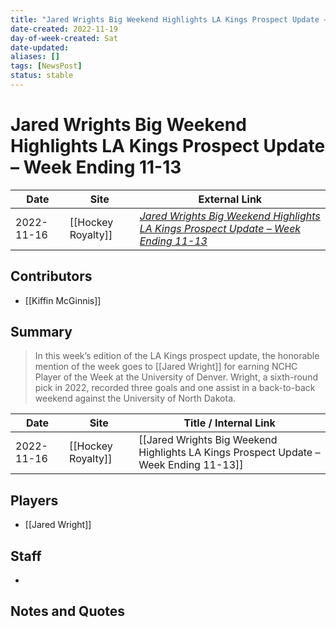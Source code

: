 ```yaml
---
title: "Jared Wrights Big Weekend Highlights LA Kings Prospect Update – Week Ending 11-13"
date-created: 2022-11-19
day-of-week-created: Sat
date-updated: 
aliases: []
tags: [NewsPost]
status: stable
---
```


# Jared Wrights Big Weekend Highlights LA Kings Prospect Update – Week Ending 11-13

| Date       | Site               | External Link                                                                                                                                                                                                |
| ---------- | ------------------ | ------------------------------------------------------------------------------------------------------------------------------------------------------------------------------------------------------------ |
| 2022-11-16 | [[Hockey Royalty]] | [*Jared Wrights Big Weekend Highlights LA Kings Prospect Update – Week Ending 11-13*](https://hockeyroyalty.com/2022/11/16/jared-wrights-big-weekend-highlights-la-kings-prospect-update-week-ending-11-13/) |

## Contributors
- [[Kiffin McGinnis]]

## Summary
> In this week’s edition of the LA Kings prospect update, the honorable mention of the week goes to [[Jared Wright]] for earning NCHC Player of the Week at the University of Denver. Wright, a sixth-round pick in 2022, recorded three goals and one assist in a back-to-back weekend against the University of North Dakota.

| Date       | Site               | Title / Internal Link                                                                 |
| ---------- | ------------------ | ------------------------------------------------------------------------------------- |
| 2022-11-16 | [[Hockey Royalty]] | [[Jared Wrights Big Weekend Highlights LA Kings Prospect Update – Week Ending 11-13]] |

## Players
- [[Jared Wright]]

## Staff
- 

## Notes and Quotes
> 

